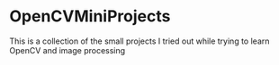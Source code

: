 # OpenCVMiniProjects
This is a collection of the small projects I tried out while trying to learn OpenCV and image processing
